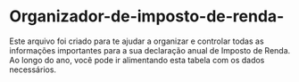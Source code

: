 # Organizador-de-imposto-de-renda-
Este arquivo foi criado para te ajudar a organizar e controlar todas as informações importantes para a sua declaração anual de Imposto de Renda. Ao longo do ano, você pode ir alimentando esta tabela com os dados necessários.
